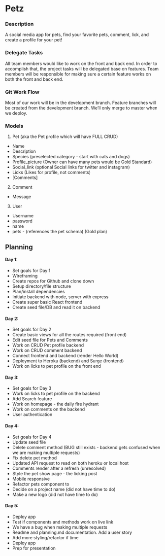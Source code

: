 # Petz

### Description

A social media app for pets, find your favorite pets, comment, lick, and create a profile for your pet!

### Delegate Tasks

All team members would like to work on the front and back end. In order to accomplish that, the project tasks will be delegated base on features. Team members will be responsible for making sure a certain feature works on both the front and back end.

### Git Work Flow

Most of our work will be in the development branch. Feature branches will be created from the development branch. We’ll only merge to master when we deploy.

### Models

1. Pet (aka the Pet profile which will have FULL CRUD)

- Name
- Description
- Species (preselected category - start with cats and dogs)
- Profile_picture (Owner can have many pets would be Gold Standard)
- Social_link (optional Social links for twitter and instagram)
- Licks (Likes for profile, not comments)
- [Comments]

2. Comment

- Message

3. User

- Username
- password
- name
- pets - (references the pet schema) (Gold plan)

## Planning

#### Day 1:

- Set goals for Day 1
- Wireframing
- Create repos for Github and clone down
- Setup directory/file structure
- Plan/install dependencies
- Initiate backend with node, server with express
- Create super basic React frontend
- Create seed file/DB and read it on backend

#### Day 2:

- Set goals for Day 2
- Create basic views for all the routes required (front end)
- Edit seed file for Pets and Comments
- Work on CRUD Pet profile backend
- Work on CRUD comment backend
- Connect frontend and backend (render Hello World)
- Deployment to Heroku (backend) and Surge (frontend)
- Work on licks to pet profile on the front end

#### Day 3:

- Set goals for Day 3
- Work on licks to pet profile on the backend
- Add Search feature
- Work on homepage - the daily fire hydrant
- Work on comments on the backend
- User authentication

#### Day 4:

- Set goals for Day 4
- Update seed file
- Delete comment method (BUG still exists - backend gets confused when we are making multiple requests)
- Fix delete pet method
- Updated API request to read on both heroku or local host
- Comments render after a refresh (unresolved)
- Style the pet show page - the licking post
- Mobile responsive
- Refactor pets component to
- Decide on a project name (did not have time to do)
- Make a new logo (did not have time to do)

#### Day 5:

- Deploy app
- Test if components and methods work on live link
- We have a bug when making multiple requests
- Readme and planning.md documentation. Add a user story
- Add more styling/refactor if time
- Deploy app
- Prep for presentation
